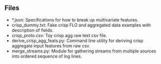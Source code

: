 ## Files

+ *.json: Specifications for how to break up multivariate features.
+ crisp_dummy.txt: Fake crisp FLO and aggregated data examples with description of fields.
+ crisp_proto.csv: Toy crisp agg raw text csv file.
+ derive_crisp_agg_feats.py: Command line utility for deriving crisp aggregate input features from raw csv.
+ merge_streams.py: Module for gathering streams from multiple sources into ordered sequence of log lines.
